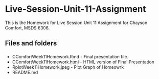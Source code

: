 # Live-Session-Unit-11-Assignment
This is the Homework for Live Session Unit 11 Assignment for Chayson Comfort, MSDS 6306.

## Files and folders
###
* CComfortWeek11Homework.Rmd - Final presentation file. 
* CComfortWeek11Homework.html - HTML version of Final Presentation
* RplotWeek11Homework.jpeg - Plot Graph of Homeowrk
* README.md

